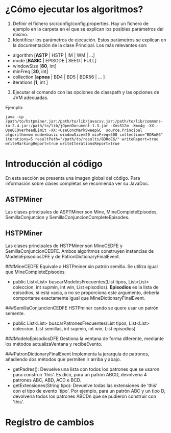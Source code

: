 
¿Cómo ejecutar los algoritmos?
==============================
1. Definir el fichero src/config/config.properties. Hay un fichero de ejemplo en la carpeta en el que se explican los posibles parámetros del mismo.
2. Identificar los parámetros de ejecución. Estos parámetros se explican en la documentación de la clase Principal. Los más relevantes son:

  * algorithm [**ASTP** | HSTP | IM | WM | ...]
  * mode [**BASIC** | EPISODE | SEED | FULL]
  * windowSize [**80**, int]
  * minFreq [**30**, int]
  * collection [**apnea** | BD4 | BD5 | BDR56 | ... ]
  * iterations [**1**, int ]

3. Ejecutar el comando con las opciones de classpath y las opciones de JVM adecuadas.

Ejemplo:

`java -cp /path/to/hstpminer.jar:/path/to/lib/javacsv.jar:/path/to/lib/commons-io-2.4.jar:/path/to/lib/jOpenDocument-1.3.jar -Xms512m -Xmx4g -XX:-UseGCOverheadLimit -XX:+UseConcMarkSweepGC  source.Principal algorithm=wm mode=basic windowSize=20 minFreq=300 collection="BDRoE6" iterations=5 resultPath="/path/to/results/BDRoE6/" writeReport=true writeMarkingReport=true writeIterationsReport=true`

Introducción al código
======================

En esta sección se presenta una imagen global del código. Para información sobre clases completas se recomienda ver su JavaDoc.

ASTPMiner
---------
Las clases principales de ASPTMiner son Mine, MineCompleteEpisodes, SemillaConjuncion y SemillaConjuncionCompleteEpisodes.


HSTPMiner
---------
Las clases principales de HSTPMiner son MineCEDFE y SemillaConjuncionCEDFE. Ambos algoritmos construyen instancias de ModeloEpisodiosDFE y de PatronDictionaryFinalEvent.

###MineCEDFE
Equivale a HSTPminer sin patrón semilla. Se utiliza igual que MineCompleteEpisodes.

* public List<List<IAsociacionTemporal>> buscarModelosFrecuentes(List<String> tipos, List<List<Evento>> coleccion, int supmin, int win, List<Episodio> episodios). **Episodios** es la lista de episodios, si está vacía, o no se proporciona este argumento, debería comportarse exactamente igual que MineDictionaryFinalEvent.

###SemillaConjuncionCEDFE
HSTPminer cando se quere usar un patrón semente.
* public List<List<IAsociacionTemporal>> buscarPatronesFrecuentes(List<String> tipos, List<List<Evento>> coleccion, List<ModeloSemilla> semillas, int supmin, int win, List<Episodio> episodios)

###ModeloEpisodiosDFE
Gestiona la ventana de forma diferente, mediante los métodos actualizaVentana y recibeEvento.

###PatronDictionaryFinalEvent
Implementa la jerarquía de patrones, añadiendo dos métodos que permiten ir arriba y abajo.

* getPadres(): Devuelve una lista con todos los patrones que se usaron para construir 'this'. Es dicir, para un patrón ABCD, devolvería 4 patrones ABC, ABD, ACD e BCD.
* getExtensiones(String tipo): Devuelve todas las extensiones de 'this' con el tipo de evento 'tipo'. Por ejemplo, para un patrón ABC y un tipo D, devolvería todos los patrones ABCDn que se pudieron construir con 'this'.



Registro de cambios
===================


